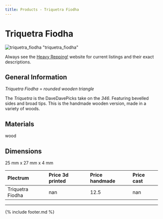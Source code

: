 ```yaml
---
title: Products - Triquetra Fiodha
---
```


# Triquetra Fiodha

![triquetra_fiodha](../assets/img/triquetra_fiodha.jpg) "triquetra_fiodha"

Always see the [Heavy Repping!](https://www.heavyrepping.com) website for current listings and their exact descriptions.

## General Information
*Triquetra Fiodha* = *rounded wooden triangle*

The *Triquetra* is the DaveDavePicks take on the *346*. Featuring bevelled sides and broad tips. This is the handmade wooden version, made in a variety of woods.

## Materials
wood

## Dimensions
25 mm x 27 mm x 4 mm

| **Plectrum**                                        | **Price 3d printed**   | **Price handmade**   | **Price cast**   |
|:----------------------------------------------------|:-----------------------|:---------------------|:-----------------|
| Triquetra Fiodha                                          | nan               | 12.5             | nan         |

---

{% include footer.md %}